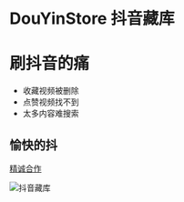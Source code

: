# DouYinStore 抖音藏库

刷抖音的痛
===
* 收藏视频被删除
* 点赞视频找不到
* 太多内容难搜索

愉快的抖
---

[精诚合作](https://mp.weixin.qq.com/s?__biz=MzI1MDQ0ODAxMQ==&mid=2247483668&idx=1&sn=8012063e8db70722f4443614c3ef6da9&chksm=e98350f0def4d9e63cd736454e5676460ed3ecbf4e9954a1bcfbf1b760d944036a2dc8fb2f17&token=1931346084&lang=zh_CN#rd)

![抖音藏库](https://mmbiz.qpic.cn/mmbiz_png/994GxIKA6USnp8TibBcUgr7bZxQUOX4E11OpvHxic8YSnuGn2WFhF6I5U2Zcic0yibUoZPORib2X1COpDulL8dUDmrg/640?wx_fmt=png&tp=webp&wxfrom=5&wx_lazy=1&wx_co=1)


